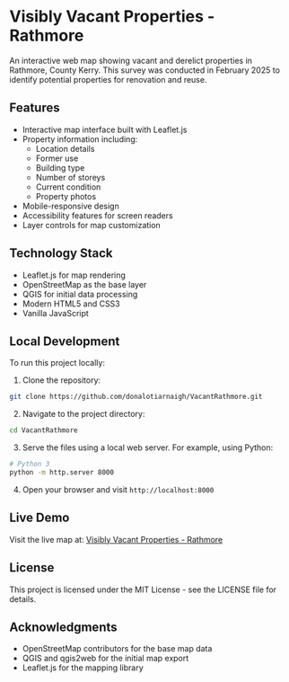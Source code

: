 # Visibly Vacant Properties - Rathmore

An interactive web map showing vacant and derelict properties in Rathmore, County Kerry. This survey was conducted in February 2025 to identify potential properties for renovation and reuse.

## Features

- Interactive map interface built with Leaflet.js
- Property information including:
  - Location details
  - Former use
  - Building type
  - Number of storeys
  - Current condition
  - Property photos
- Mobile-responsive design
- Accessibility features for screen readers
- Layer controls for map customization

## Technology Stack

- Leaflet.js for map rendering
- OpenStreetMap as the base layer
- QGIS for initial data processing
- Modern HTML5 and CSS3
- Vanilla JavaScript

## Local Development

To run this project locally:

1. Clone the repository:
```bash
git clone https://github.com/donalotiarnaigh/VacantRathmore.git
```

2. Navigate to the project directory:
```bash
cd VacantRathmore
```

3. Serve the files using a local web server. For example, using Python:
```bash
# Python 3
python -m http.server 8000
```

4. Open your browser and visit `http://localhost:8000`

## Live Demo

Visit the live map at: [Visibly Vacant Properties - Rathmore](https://donalotiarnaigh.github.io/VacantRathmore/)

## License

This project is licensed under the MIT License - see the LICENSE file for details.

## Acknowledgments

- OpenStreetMap contributors for the base map data
- QGIS and qgis2web for the initial map export
- Leaflet.js for the mapping library